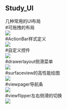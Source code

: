 ## Study_UI
几种常用的UI布局<br>
#可拖拽的布局<br>
![](https://github.com/GaryPiter/Study_UI/raw/master/logo/app.gif)<br>
#ActionBar样式定义<br>
![](https://github.com/GaryPiter/Study_UI/raw/master/logo/ui_actionbar.gif)<br>
#自定义控件<br>
![](https://github.com/GaryPiter/Study_UI/raw/master/logo/ui_custom01.gif)<br>
#drawerlayout侧滑菜单<br>
![](https://github.com/GaryPiter/Study_UI/raw/master/logo/ui_drawerlayout.gif)<br>
#surfaceview的高性能绘图<br>
![](https://github.com/GaryPiter/Study_UI/raw/master/logo/ui_surfaceview.gif)<br>
#viewpager导航条<br>
![](https://github.com/GaryPiter/Study_UI/raw/master/logo/ui_viewpager.gif)<br>
#viewflipper左右侧滑的切换<br>
![](https://github.com/GaryPiter/Study_UI/raw/master/logo/ui_viewflipper.gif)<br>
